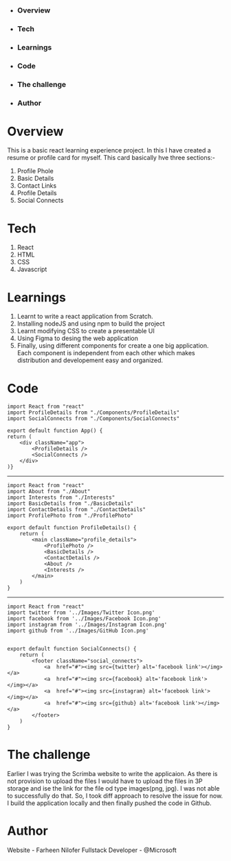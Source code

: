 * ### Overview
* ### Tech
* ### Learnings
* ### Code
* ### The challenge
* ### Author

# Overview

This is a basic react learning experience project. In this I have created a resume or profile card for myself. This card basically hve three sections:-
1. Profile Phole
2. Basic Details
3. Contact Links
4. Profile Details
5. Social Connects

# Tech 

1. React
2. HTML
3. CSS
4. Javascript

# Learnings
1. Learnt to write a react application from Scratch.
2. Installing nodeJS and using npm to build the project
3. Learnt modifying CSS to create a presentable UI
4. Using Figma to desing the web application
4. Finally, using different components for create a one big application. Each component is independent from each other which makes distribution and developement easy and organized.

# Code

    import React from "react"
    import ProfileDetails from "./Components/ProfileDetails"
    import SocialConnects from "./Components/SocialConnects"

    export default function App() {
    return (
        <div className="app">
            <ProfileDetails />
            <SocialConnects />
        </div>
    )}

-------

    import React from "react"
    import About from "./About"
    import Interests from "./Interests"
    import BasicDetails from "./BasicDetails"
    import ContactDetails from "./ContactDetails"
    import ProfilePhoto from "./ProfilePhoto"

    export default function ProfileDetails() {
        return (
            <main className="profile_details">
                <ProfilePhoto />
                <BasicDetails />
                <ContactDetails />
                <About />
                <Interests />
            </main>
        )
    }

----

    import React from "react"
    import twitter from '../Images/Twitter Icon.png'
    import facebook from '../Images/Facebook Icon.png'
    import instagram from '../Images/Instagram Icon.png'
    import github from '../Images/GitHub Icon.png'


    export default function SocialConnects() {
        return (
            <footer className="social_connects">
                <a  href="#"><img src={twitter} alt='facebook link'></img></a>
                <a  href="#"><img src={facebook} alt='facebook link'></img></a>
                <a  href="#"><img src={instagram} alt='facebook link'></img></a>
                <a  href="#"><img src={github} alt='facebook link'></img></a>
            </footer>
        )
    }

# The challenge

Earlier I was trying the Scrimba website to write the applicaion. As there is not provision to upload the files I would have to upload the files in 3P storage and ise the link for the file od type images(png, jpg). I was not able to successfully do that. So, I took diff approach to resolve the issue for now. I build the application locally and then finally pushed the code in Github.

# Author

Website - Farheen Nilofer
Fullstack Developer - @Microsoft